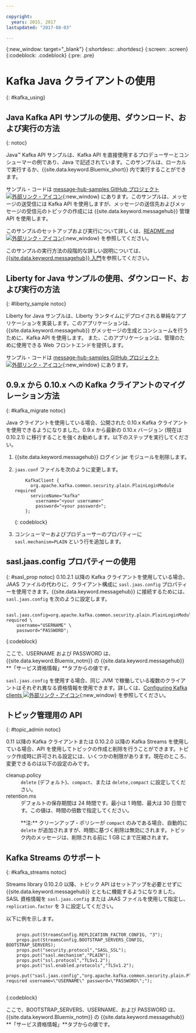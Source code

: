 ```yaml
---

copyright:
  years: 2015, 2017
lastupdated: "2017-08-03"

---
```


{:new_window: target="_blank"}
{:shortdesc: .shortdesc}
{:screen: .screen}
{:codeblock: .codeblock}
{:pre: .pre}

# Kafka Java クライアントの使用
{: #kafka_using}

## Java Kafka API サンプルの使用、ダウンロード、および実行の方法
{: notoc}

Java&trade; Kafka API サンプルは、Kafka API を直接使用するプロデューサーとコンシューマーの例であり、Java で記述されています。このサンプルは、ローカルで実行するか、{{site.data.keyword.Bluemix_short}} 内で実行することができます。

サンプル・コードは [message-hub-samples GitHub プロジェクト ![外部リンク・アイコン](../../icons/launch-glyph.svg "外部リンク・アイコン")](https://github.com/ibm-messaging/message-hub-samples/tree/master/kafka-java-console-sample){:new_window} にあります。このサンプルは、メッセージの送受信には Kafka API を使用しますが、メッセージの送信先およびメッセージの受信元のトピックの作成には {{site.data.keyword.messagehub}} 管理 API を使用します。

このサンプルのセットアップおよび実行について詳しくは、[README.md ![外部リンク・アイコン](../../icons/launch-glyph.svg "外部リンク・アイコン")](https://github.com/ibm-messaging/message-hub-samples/tree/master/kafka-java-console-sample){:new_window} を参照してください。

このサンプルの実行方法の段階的な詳しい説明については、[{{site.data.keyword.messagehub}} 入門](/docs/services/MessageHub/index.html#getting_started_steps)を参照してください。

## Liberty for Java サンプルの使用、ダウンロード、および実行の方法
{: #liberty_sample notoc}

Liberty for Java サンプルは、Liberty ランタイムにデプロイされる単純なアプリケーションを実装します。このアプリケーションは、{{site.data.keyword.messagehub}} がメッセージの生成とコンシュームを行うために、Kafka API を使用します。
また、このアプリケーションは、管理のために使用できる Web フロントエンドを提供します。

サンプル・コードは [message-hub-samples GitHub プロジェクト ![外部リンク・アイコン](../../icons/launch-glyph.svg "外部リンク・アイコン")](https://github.com/ibm-messaging/message-hub-samples/tree/master/kafka-java-liberty-sample){:new_window} にあります。

## 0.9.x から 0.10.x への Kafka クライアントのマイグレーション方法
{: #kafka_migrate notoc}


Java クライアントを使用している場合、公開された 0.10.x Kafka クライアントを使用できるようになりました。0.9.x から最新の 0.10.x バージョン (現在は 0.10.2.1) に移行することを強くお勧めします。以下のステップを実行してください。

1. {{site.data.keyword.messagehub}} ログイン jar モジュールを削除します。
2. <code>jaas.conf</code> ファイルを次のように変更します。
    ```
        KafkaClient {
          org.apache.kafka.common.security.plain.PlainLoginModule required
          serviceName="kafka"
            username="<your username>"
            password="<your password>";
        };
    ```
    {: codeblock}

3. コンシューマーおよびプロデューサーのプロパティーに <code>sasl.mechanism=PLAIN</code> という行を追加します。


## sasl.jaas.config プロパティーの使用
{: #sasl_prop notoc}
0.10.2.1 以降の Kafka クライアントを使用している場合、JAAS ファイルの代わりに、クライアント構成に <code>sasl.jaas.config</code> プロパティーを使用できます。{{site.data.keyword.messagehub}} に接続するためには、<code>sasl.jaas.config</code> を次のように設定します。
<pre>
<code>    sasl.jaas.config=org.apache.kafka.common.security.plain.PlainLoginModule required \
    username="USERNAME" \
    password="PASSWORD";</code>
</pre>
{:codeblock}

ここで、USERNAME および PASSWORD は、{{site.data.keyword.Bluemix_notm}} の {{site.data.keyword.messagehub}} **「サービス資格情報」**タブからの値です。

<code>sasl.jaas.config</code> を使用する場合、同じ JVM で稼働している複数のクライアントはそれぞれ異なる資格情報を使用できます。詳しくは、[Configuring Kafka clients  ![外部リンク・アイコン](../../icons/launch-glyph.svg "外部リンク・アイコン")](http://kafka.apache.org/documentation/#security_sasl_plain_clientconfig){:new_window} を参照してください。

## トピック管理用の API
{: #topic_admin notoc}

0.11 以降の Kafka クライアントまたは 0.10.2.0 以降の Kafka Streams を使用している場合、API を使用してトピックの作成と削除を行うことができます。トピック作成時に許可される設定には、いくつかの制限があります。現在のところ、変更できるのは以下の設定のみです。

<dl>
<dt>cleanup.policy</dt>
<dd><code>delete</code> (デフォルト)、<code>compact</code>、または <code>delete,compact</code> に設定してください。</dd>
<dt>retention.ms</dt>
<dd>デフォルトの保存期間は 24 時間です。最小は 1 時間、最大は 30 日間です。この値は、時間の倍数で指定してください。

<p>**注:**
クリーンアップ・ポリシーが <code>compact</code> のみである場合、自動的に <code>delete</code> が追加されますが、時間に基づく削除は無効にされます。トピック内のメッセージは、削除される前に 1 GB にまで圧縮されます。</p>
</dd>
</dl>

## Kafka Streams のサポート
{: #kafka_streams notoc}

Streams library 0.10.2.0 以降、トピック API はセットアップを必要とせずに {{site.data.keyword.messagehub}} とともに機能するようになりました。SASL 資格情報を <code>sasl.jaas.config</code> または JAAS ファイルを使用して指定し、<code>replication.factor</code> を 3 に設定してください。

以下に例を示します。

<pre>
<code>
    props.put(StreamsConfig.REPLICATION_FACTOR_CONFIG, "3");
    props.put(StreamsConfig.BOOTSTRAP_SERVERS_CONFIG, BOOTSTRAP_SERVERS);
    props.put("security.protocol","SASL_SSL");
    props.put("sasl.mechanism","PLAIN");
    props.put("ssl.protocol","TLSv1.2");
    props.put("ssl.enabled.protocols","TLSv1.2");
    props.put("sasl.jaas.config","org.apache.kafka.common.security.plain.PlainLoginModule required username=\"USERNAME\" password=\"PASSWORD\";");
</code>
</pre>
{:codeblock}

ここで、BOOTSTRAP_SERVERS、USERNAME、および PASSWORD は、{{site.data.keyword.Bluemix_notm}} の {{site.data.keyword.messagehub}} **「サービス資格情報」**タブからの値です。

<!--
new topic that includes content from existing topics about samples and migration
-->
